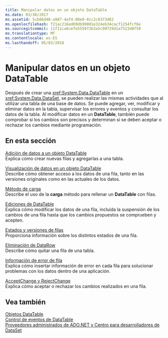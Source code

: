 ```yaml
---
title: Manipular datos en un objeto DataTable
ms.date: 03/30/2017
ms.assetid: 5cb86d48-a987-4af4-80e0-8cc2c8373d62
ms.openlocfilehash: f21ac216ed69db99001e324eb34cacf1254fcf6e
ms.sourcegitcommit: 11f11ca6cefe555972b3a5c99729d1a7523d8f50
ms.translationtype: MT
ms.contentlocale: es-ES
ms.lasthandoff: 05/03/2018
---
```

# <a name="manipulating-data-in-a-datatable"></a>Manipular datos en un objeto DataTable
Después de crear una <xref:System.Data.DataTable> en un <xref:System.Data.DataSet>, se pueden realizar las mismas actividades que al utilizar una tabla de una base de datos. Se puede agregar, ver, modificar y eliminar datos en la tabla, supervisar los errores y eventos y consultar los datos de la tabla. Al modificar datos en un **DataTable**, también puede comprobar si los cambios son precisos y determinan si se deben aceptar o rechazar los cambios mediante programación.  
  
## <a name="in-this-section"></a>En esta sección  
 [Adición de datos a un objeto DataTable](../../../../../docs/framework/data/adonet/dataset-datatable-dataview/adding-data-to-a-datatable.md)  
 Explica cómo crear nuevas filas y agregarlas a una tabla.  
  
 [Visualización de datos en un objeto DataTable](../../../../../docs/framework/data/adonet/dataset-datatable-dataview/viewing-data-in-a-datatable.md)  
 Describe cómo obtener acceso a los datos de una fila, tanto en las versiones originales como en las actuales de los datos.  
  
 [Método de carga](../../../../../docs/framework/data/adonet/dataset-datatable-dataview/the-load-method.md)  
 Describe el uso de la **carga** método para rellenar un **DataTable** con filas.  
  
 [Ediciones de DataTable](../../../../../docs/framework/data/adonet/dataset-datatable-dataview/datatable-edits.md)  
 Explica cómo modificar los datos de una fila, incluida la suspensión de los cambios de una fila hasta que los cambios propuestos se comprueben y acepten.  
  
 [Estados y versiones de filas](../../../../../docs/framework/data/adonet/dataset-datatable-dataview/row-states-and-row-versions.md)  
 Proporciona información sobre los distintos estados de una fila.  
  
 [Eliminación de DataRow](../../../../../docs/framework/data/adonet/dataset-datatable-dataview/datarow-deletion.md)  
 Describe cómo quitar una fila de una tabla.  
  
 [Información de error de fila](../../../../../docs/framework/data/adonet/dataset-datatable-dataview/row-error-information.md)  
 Explica cómo insertar información de error en cada fila para solucionar problemas con los datos dentro de una aplicación.  
  
 [AcceptChange y RejectChange](../../../../../docs/framework/data/adonet/dataset-datatable-dataview/acceptchanges-and-rejectchanges.md)  
 Explica cómo aceptar o rechazar los cambios realizados en una fila.  
  
## <a name="see-also"></a>Vea también  
 [Objetos DataTable](../../../../../docs/framework/data/adonet/dataset-datatable-dataview/datatables.md)  
 [Control de eventos de DataTable](../../../../../docs/framework/data/adonet/dataset-datatable-dataview/handling-datatable-events.md)  
 [Proveedores administrados de ADO.NET y Centro para desarrolladores de DataSet](http://go.microsoft.com/fwlink/?LinkId=217917)
